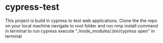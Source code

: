 # cypress-test
This project is build in cypress to test web applications.
Clone the the repo on your local machine
navigate to root folder and run nmp install command in terminal
to run cypress execute "./node_modules/.bin/cypress open" in terminal


